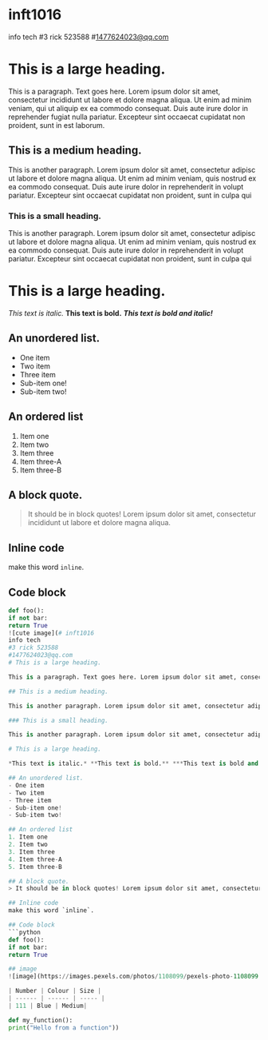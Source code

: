 # inft1016
info tech 
#3 rick 523588
#1477624023@qq.com
# This is a large heading.

This is a paragraph. Text goes here. Lorem ipsum dolor sit amet, consectetur incididunt ut labore et dolore magna aliqua. Ut enim ad minim veniam, qui ut aliquip ex ea commodo consequat. Duis aute irure dolor in reprehender fugiat nulla pariatur. Excepteur sint occaecat cupidatat non proident, sunt in est laborum.

## This is a medium heading.

This is another paragraph. Lorem ipsum dolor sit amet, consectetur adipisc ut labore et dolore magna aliqua. Ut enim ad minim veniam, quis nostrud ex ea commodo consequat. Duis aute irure dolor in reprehenderit in volupt pariatur. Excepteur sint occaecat cupidatat non proident, sunt in culpa qui

### This is a small heading.

This is another paragraph. Lorem ipsum dolor sit amet, consectetur adipisc ut labore et dolore magna aliqua. Ut enim ad minim veniam, quis nostrud ex ea commodo consequat. Duis aute irure dolor in reprehenderit in volupt pariatur. Excepteur sint occaecat cupidatat non proident, sunt in culpa qui

# This is a large heading.

*This text is italic.* **This text is bold.** ***This text is bold and italic!***

## An unordered list.
- One item
- Two item
- Three item
- Sub-item one!
- Sub-item two!

## An ordered list
1. Item one
2. Item two
3. Item three
4. Item three-A
5. Item three-B

## A block quote.
> It should be in block quotes! Lorem ipsum dolor sit amet, consectetur incididunt ut labore et dolore magna aliqua.

## Inline code
make this word `inline`.

## Code block
```python
def foo():
if not bar:
return True
![cute image](# inft1016
info tech 
#3 rick 523588
#1477624023@qq.com
# This is a large heading.

This is a paragraph. Text goes here. Lorem ipsum dolor sit amet, consectetur incididunt ut labore et dolore magna aliqua. Ut enim ad minim veniam, qui ut aliquip ex ea commodo consequat. Duis aute irure dolor in reprehender fugiat nulla pariatur. Excepteur sint occaecat cupidatat non proident, sunt in est laborum.

## This is a medium heading.

This is another paragraph. Lorem ipsum dolor sit amet, consectetur adipisc ut labore et dolore magna aliqua. Ut enim ad minim veniam, quis nostrud ex ea commodo consequat. Duis aute irure dolor in reprehenderit in volupt pariatur. Excepteur sint occaecat cupidatat non proident, sunt in culpa qui

### This is a small heading.

This is another paragraph. Lorem ipsum dolor sit amet, consectetur adipisc ut labore et dolore magna aliqua. Ut enim ad minim veniam, quis nostrud ex ea commodo consequat. Duis aute irure dolor in reprehenderit in volupt pariatur. Excepteur sint occaecat cupidatat non proident, sunt in culpa qui

# This is a large heading.

*This text is italic.* **This text is bold.** ***This text is bold and italic!***

## An unordered list.
- One item
- Two item
- Three item
- Sub-item one!
- Sub-item two!

## An ordered list
1. Item one
2. Item two
3. Item three
4. Item three-A
5. Item three-B

## A block quote.
> It should be in block quotes! Lorem ipsum dolor sit amet, consectetur incididunt ut labore et dolore magna aliqua.

## Inline code
make this word `inline`.

## Code block
```python
def foo():
if not bar:
return True

## image
![image](https://images.pexels.com/photos/1108099/pexels-photo-1108099.jpeg?auto=compress&cs=tinysrgb&w=1260&h=750&dpr=1.)

| Number | Colour | Size |
| ------ | ------ | ----- |
| 111 | Blue | Medium|

def my_function():
print("Hello from a function"))



